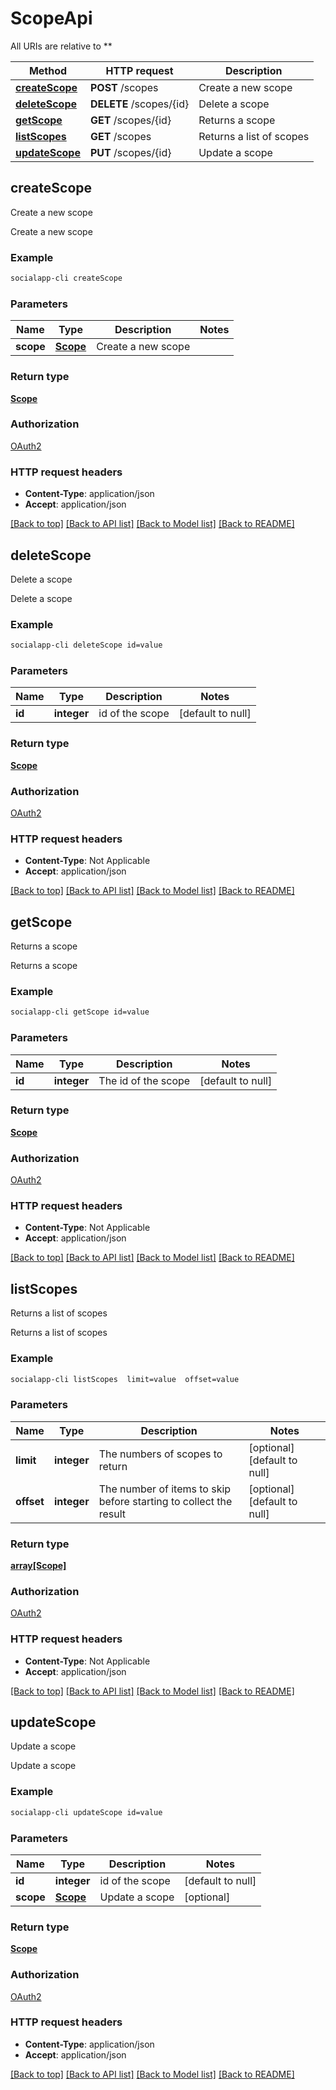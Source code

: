 # ScopeApi

All URIs are relative to **

Method | HTTP request | Description
------------- | ------------- | -------------
[**createScope**](ScopeApi.md#createScope) | **POST** /scopes | Create a new scope
[**deleteScope**](ScopeApi.md#deleteScope) | **DELETE** /scopes/{id} | Delete a scope
[**getScope**](ScopeApi.md#getScope) | **GET** /scopes/{id} | Returns a scope
[**listScopes**](ScopeApi.md#listScopes) | **GET** /scopes | Returns a list of scopes
[**updateScope**](ScopeApi.md#updateScope) | **PUT** /scopes/{id} | Update a scope



## createScope

Create a new scope

Create a new scope

### Example

```bash
socialapp-cli createScope
```

### Parameters


Name | Type | Description  | Notes
------------- | ------------- | ------------- | -------------
 **scope** | [**Scope**](Scope.md) | Create a new scope |

### Return type

[**Scope**](Scope.md)

### Authorization

[OAuth2](../README.md#OAuth2)

### HTTP request headers

- **Content-Type**: application/json
- **Accept**: application/json

[[Back to top]](#) [[Back to API list]](../README.md#documentation-for-api-endpoints) [[Back to Model list]](../README.md#documentation-for-models) [[Back to README]](../README.md)


## deleteScope

Delete a scope

Delete a scope

### Example

```bash
socialapp-cli deleteScope id=value
```

### Parameters


Name | Type | Description  | Notes
------------- | ------------- | ------------- | -------------
 **id** | **integer** | id of the scope | [default to null]

### Return type

[**Scope**](Scope.md)

### Authorization

[OAuth2](../README.md#OAuth2)

### HTTP request headers

- **Content-Type**: Not Applicable
- **Accept**: application/json

[[Back to top]](#) [[Back to API list]](../README.md#documentation-for-api-endpoints) [[Back to Model list]](../README.md#documentation-for-models) [[Back to README]](../README.md)


## getScope

Returns a scope

Returns a scope

### Example

```bash
socialapp-cli getScope id=value
```

### Parameters


Name | Type | Description  | Notes
------------- | ------------- | ------------- | -------------
 **id** | **integer** | The id of the scope | [default to null]

### Return type

[**Scope**](Scope.md)

### Authorization

[OAuth2](../README.md#OAuth2)

### HTTP request headers

- **Content-Type**: Not Applicable
- **Accept**: application/json

[[Back to top]](#) [[Back to API list]](../README.md#documentation-for-api-endpoints) [[Back to Model list]](../README.md#documentation-for-models) [[Back to README]](../README.md)


## listScopes

Returns a list of scopes

Returns a list of scopes

### Example

```bash
socialapp-cli listScopes  limit=value  offset=value
```

### Parameters


Name | Type | Description  | Notes
------------- | ------------- | ------------- | -------------
 **limit** | **integer** | The numbers of scopes to return | [optional] [default to null]
 **offset** | **integer** | The number of items to skip before starting to collect the result | [optional] [default to null]

### Return type

[**array[Scope]**](Scope.md)

### Authorization

[OAuth2](../README.md#OAuth2)

### HTTP request headers

- **Content-Type**: Not Applicable
- **Accept**: application/json

[[Back to top]](#) [[Back to API list]](../README.md#documentation-for-api-endpoints) [[Back to Model list]](../README.md#documentation-for-models) [[Back to README]](../README.md)


## updateScope

Update a scope

Update a scope

### Example

```bash
socialapp-cli updateScope id=value
```

### Parameters


Name | Type | Description  | Notes
------------- | ------------- | ------------- | -------------
 **id** | **integer** | id of the scope | [default to null]
 **scope** | [**Scope**](Scope.md) | Update a scope | [optional]

### Return type

[**Scope**](Scope.md)

### Authorization

[OAuth2](../README.md#OAuth2)

### HTTP request headers

- **Content-Type**: application/json
- **Accept**: application/json

[[Back to top]](#) [[Back to API list]](../README.md#documentation-for-api-endpoints) [[Back to Model list]](../README.md#documentation-for-models) [[Back to README]](../README.md)

